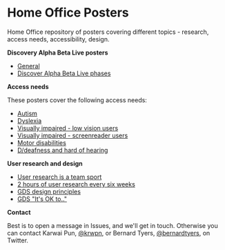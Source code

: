 # Home Office Posters
Home Office repository of posters covering different topics - research, access needs, accessibility, design.

**Discovery Alpha Beta Live posters**
* [General](https://github.com/UKHomeOffice/posters/blob/master/discovery-alpha-beta-live/DiscoveryAlpaBetaLive_OnePage.pdf)
* [Discover Alpha Beta Live phases](https://github.com/UKHomeOffice/posters/blob/master/discovery-alpha-beta-live/DiscoveryAlphaBetaLive_Individual.pdf)


**Access needs**

These posters cover the following access needs:
* [Autism](https://github.com/UKHomeOffice/posters/blob/master/accessibility/posters_en-UK/autistic-spectrum.pdf)
* [Dyslexia](https://github.com/UKHomeOffice/posters/blob/master/accessibility/posters_en-UK/dyslexia.pdf)
* [Visually impaired - low vision users](https://github.com/UKHomeOffice/posters/blob/master/accessibility/posters_en-UK/low-vision.pdf)
* [Visually impaired - screenreader users](https://github.com/UKHomeOffice/posters/blob/master/accessibility/posters_en-UK/screenreader.pdf)
* [Motor disabilities](https://github.com/UKHomeOffice/posters/blob/master/accessibility/posters_en-UK/motor-disabilities.pdf)
* [D/deafness and hard of hearing](https://github.com/UKHomeOffice/posters/blob/master/accessibility/posters_en-UK/deaf.pdf)


**User research and design**

* [User research is a team sport](https://github.com/UKHomeOffice/posters/blob/master/gds/research-teamsport.pdf)
* [2 hours of user research every six weeks](https://github.com/UKHomeOffice/posters/blob/master/gds/two-hours-every-six-weeks.pdf)
* [GDS design principles](https://github.com/UKHomeOffice/posters/blob/master/gds/design-principles-poster.pdf)
* [GDS "It's OK to.."](https://github.com/UKHomeOffice/posters/blob/master/gds/its-ok-to.pdf)


**Contact**

Best is to open a message in Issues, and we'll get in touch. Otherwise you can contact Karwai Pun, [@krwpn](https://twitter.com/krwpn), or Bernard Tyers, [@bernardtyers](https://twitter.com/bernardtyers), on Twitter.

